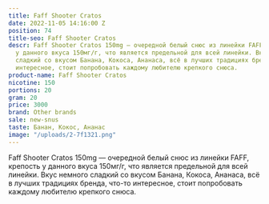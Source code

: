 ```yaml
---
title: Faff Shooter Cratos
date: 2022-11-05 14:16:00 Z
position: 74
title-seo: Faff Shooter Cratos
descr: Faff Shooter Cratos 150mg — очередной белый снюс из линейки FAFF, крепость
  у данного вкуса 150мг/г, что является предельной для всей линейки. Вкус немного
  сладкий со вкусом Банана, Кокоса, Ананаса, всё в лучших традициях бренда, что-то
  интересное, стоит попробовать каждому любителю крепкого снюса.
product-name: Faff Shooter Cratos
nicotine: 150
portions: 20
gram: 20
price: 3000
brand: Other brands
sale: new-snus
taste: Банан, Кокос, Ананас
image: "/uploads/2-7f1321.png"
---
```


Faff Shooter Cratos 150mg — очередной белый снюс из линейки FAFF, крепость у данного вкуса 150мг/г, что является предельной для всей линейки. Вкус немного сладкий со вкусом Банана, Кокоса, Ананаса, всё в лучших традициях бренда, что-то интересное, стоит попробовать каждому любителю крепкого снюса.